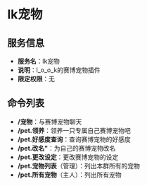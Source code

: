 # lk宠物

## 服务信息
- **服务名**：lk宠物
- **说明**：l_o_o_k的赛博宠物插件
- **限定权限**：无

## 命令列表
- **/宠物**：与赛博宠物聊天
- **/pet.领养**：领养一只专属自己赛博宠物吧
- **/pet.好感度查询**：查询赛博宠物的好感度
- **/pet.改名"**：为自己的赛博宠物改名
- **/pet.更改设定**：更改赛博宠物的设定
- **/pet.宠物列表**（管理）：列出本群所有的宠物
- **/pet.所有宠物**（主人）：列出所有宠物
